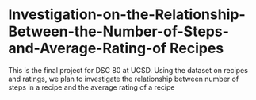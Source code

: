 # Investigation-on-the-Relationship-Between-the-Number-of-Steps-and-Average-Rating-of Recipes
This is the final project for DSC 80 at UCSD. Using the dataset on recipes and ratings, we plan to investigate the relationship between number of steps in a recipe and the average rating of a recipe
